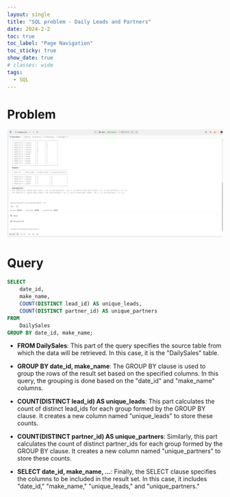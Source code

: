 ```yaml
---
layout: single
title: "SQL problem - Daily Leads and Partners"
date: 2024-2-2
toc: true
toc_label: "Page Navigation"
toc_sticky: true
show_date: true
# classes: wide
tags:
  - SQL
---
```


# Problem

[![problem](/assets/images/2024-02-02_08-25-37-daily-leads-and-partners.png)](/assets/images/2024-02-02_08-25-37-daily-leads-and-partners.png)

# Query
```sql
SELECT
    date_id,
    make_name,
    COUNT(DISTINCT lead_id) AS unique_leads,
    COUNT(DISTINCT partner_id) AS unique_partners
FROM
    DailySales
GROUP BY date_id, make_name;
```

*   **FROM DailySales**: This part of the query specifies the source table from which the data will be retrieved. In this case, it is the "DailySales" table.
    
*   **GROUP BY date\_id, make\_name**: The GROUP BY clause is used to group the rows of the result set based on the specified columns. In this query, the grouping is done based on the "date\_id" and "make\_name" columns.
    
*   **COUNT(DISTINCT lead\_id) AS unique\_leads**: This part calculates the count of distinct lead\_ids for each group formed by the GROUP BY clause. It creates a new column named "unique\_leads" to store these counts.
    
*   **COUNT(DISTINCT partner\_id) AS unique\_partners**: Similarly, this part calculates the count of distinct partner\_ids for each group formed by the GROUP BY clause. It creates a new column named "unique\_partners" to store these counts.
    
*   **SELECT date\_id, make\_name, ...**: Finally, the SELECT clause specifies the columns to be included in the result set. In this case, it includes "date\_id," "make\_name," "unique\_leads," and "unique\_partners."
